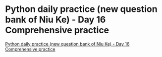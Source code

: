 # Python daily practice (new question bank of Niu Ke) - Day 16 Comprehensive practice
[Python daily practice (new question bank of Niu Ke) - Day 16 Comprehensive practice](https://aiwithcloud.com/2022/09/19/python_daily_practice_new_question_bank_of_niu_ke___day_16_comprehensive_practice/)